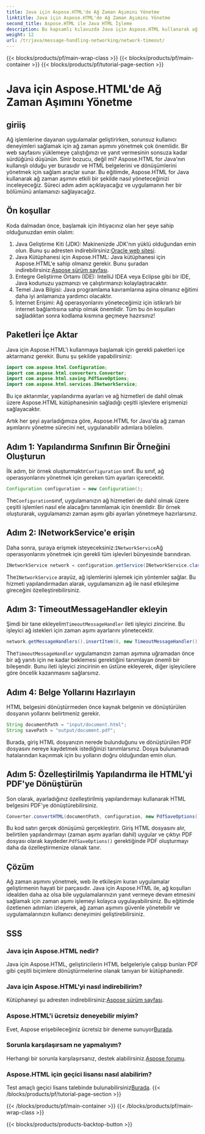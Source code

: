 ```yaml
---
title: Java için Aspose.HTML'de Ağ Zaman Aşımını Yönetme
linktitle: Java için Aspose.HTML'de Ağ Zaman Aşımını Yönetme
second_title: Aspose.HTML ile Java HTML İşleme
description: Bu kapsamlı kılavuzda Java için Aspose.HTML kullanarak ağ zaman aşımlarını nasıl yöneteceğinizi öğrenin. Etkili zaman aşımı işlemeyle sorunsuz kullanıcı deneyimleri sağlayın.
weight: 12
url: /tr/java/message-handling-networking/network-timeout/
---
```


{{< blocks/products/pf/main-wrap-class >}}
{{< blocks/products/pf/main-container >}}
{{< blocks/products/pf/tutorial-page-section >}}

# Java için Aspose.HTML'de Ağ Zaman Aşımını Yönetme

## giriiş
Ağ işlemlerine dayanan uygulamalar geliştirirken, sorunsuz kullanıcı deneyimleri sağlamak için ağ zaman aşımını yönetmek çok önemlidir. Bir web sayfasını yüklemeye çalıştığınızı ve yanıt vermesinin sonsuza kadar sürdüğünü düşünün. Sinir bozucu, değil mi? Aspose.HTML for Java'nın kullanışlı olduğu yer burasıdır ve HTML belgelerini ve dönüşümlerini yönetmek için sağlam araçlar sunar. Bu eğitimde, Aspose.HTML for Java kullanarak ağ zaman aşımını etkili bir şekilde nasıl yöneteceğinizi inceleyeceğiz. Süreci adım adım açıklayacağız ve uygulamanın her bir bölümünü anlamanızı sağlayacağız.
## Ön koşullar
Koda dalmadan önce, başlamak için ihtiyacınız olan her şeye sahip olduğunuzdan emin olalım:
1.  Java Geliştirme Kiti (JDK): Makinenizde JDK'nın yüklü olduğundan emin olun. Bunu şu adresten indirebilirsiniz:[Oracle web sitesi](https://www.oracle.com/java/technologies/javase-jdk11-downloads.html).
2.  Java Kütüphanesi için Aspose.HTML: Java kütüphanesi için Aspose.HTML'e sahip olmanız gerekir. Bunu şuradan indirebilirsiniz:[Aspose sürüm sayfası](https://releases.aspose.com/html/java/).
3. Entegre Geliştirme Ortamı (IDE): IntelliJ IDEA veya Eclipse gibi bir IDE, Java kodunuzu yazmanızı ve çalıştırmanızı kolaylaştıracaktır.
4. Temel Java Bilgisi: Java programlama kavramlarına aşina olmanız eğitimi daha iyi anlamanıza yardımcı olacaktır.
5. İnternet Erişimi: Ağ operasyonlarını yöneteceğimiz için istikrarlı bir internet bağlantısına sahip olmak önemlidir.
Tüm bu ön koşulları sağladıktan sonra kodlama kısmına geçmeye hazırsınız!
## Paketleri İçe Aktar
Java için Aspose.HTML'i kullanmaya başlamak için gerekli paketleri içe aktarmanız gerekir. Bunu şu şekilde yapabilirsiniz:
```java
import com.aspose.html.Configuration;
import com.aspose.html.converters.Converter;
import com.aspose.html.saving.PdfSaveOptions;
import com.aspose.html.services.INetworkService;
```
Bu içe aktarımlar, yapılandırma ayarları ve ağ hizmetleri de dahil olmak üzere Aspose.HTML kütüphanesinin sağladığı çeşitli işlevlere erişmenizi sağlayacaktır.

Artık her şeyi ayarladığımıza göre, Aspose.HTML for Java'da ağ zaman aşımlarını yönetme sürecini net, uygulanabilir adımlara bölelim.
## Adım 1: Yapılandırma Sınıfının Bir Örneğini Oluşturun
 İlk adım, bir örnek oluşturmaktır`Configuration` sınıf. Bu sınıf, ağ operasyonlarını yönetmek için gereken tüm ayarları içerecektir.
```java
Configuration configuration = new Configuration();
```
 The`Configuration`sınıf, uygulamanızın ağ hizmetleri de dahil olmak üzere çeşitli işlemleri nasıl ele alacağını tanımlamak için önemlidir. Bir örnek oluşturarak, uygulamanızı zaman aşımı gibi ayarları yönetmeye hazırlarsınız.
## Adım 2: INetworkService'e erişin
 Daha sonra, şuraya erişmek isteyeceksiniz:`INetworkService`Ağ operasyonlarını yönetmek için gerekli tüm işlevleri bünyesinde barındıran.
```java
INetworkService network = configuration.getService(INetworkService.class);
```
 The`INetworkService` arayüz, ağ işlemlerini işlemek için yöntemler sağlar. Bu hizmeti yapılandırmadan alarak, uygulamanızın ağ ile nasıl etkileşime gireceğini özelleştirebilirsiniz.
## Adım 3: TimeoutMessageHandler ekleyin
 Şimdi bir tane ekleyelim`TimeoutMessageHandler` ileti işleyici zincirine. Bu işleyici ağ istekleri için zaman aşımı ayarlarını yönetecektir.
```java
network.getMessageHandlers().insertItem(0, new TimeoutMessageHandler());
```
 The`TimeoutMessageHandler` uygulamanızın zaman aşımına uğramadan önce bir ağ yanıtı için ne kadar beklemesi gerektiğini tanımlayan önemli bir bileşendir. Bunu ileti işleyici zincirinin en üstüne ekleyerek, diğer işleyicilere göre öncelik kazanmasını sağlarsınız.
## Adım 4: Belge Yollarını Hazırlayın
HTML belgesini dönüştürmeden önce kaynak belgenin ve dönüştürülen dosyanın yollarını belirtmeniz gerekir.
```java
String documentPath = "input/document.html";
String savePath = "output/document.pdf";
```
Burada, giriş HTML dosyanızın nerede bulunduğunu ve dönüştürülen PDF dosyasını nereye kaydetmek istediğinizi tanımlarsınız. Dosya bulunamadı hatalarından kaçınmak için bu yolların doğru olduğundan emin olun.
## Adım 5: Özelleştirilmiş Yapılandırma ile HTML'yi PDF'ye Dönüştürün
Son olarak, ayarladığınız özelleştirilmiş yapılandırmayı kullanarak HTML belgesini PDF'ye dönüştürebilirsiniz.
```java
Converter.convertHTML(documentPath, configuration, new PdfSaveOptions(), savePath);
```
 Bu kod satırı gerçek dönüşümü gerçekleştirir. Giriş HTML dosyasını alır, belirtilen yapılandırmayı (zaman aşımı ayarları dahil) uygular ve çıktıyı PDF dosyası olarak kaydeder.`PdfSaveOptions()` gerektiğinde PDF oluşturmayı daha da özelleştirmenize olanak tanır.
## Çözüm
Ağ zaman aşımını yönetmek, web ile etkileşim kuran uygulamalar geliştirmenin hayati bir parçasıdır. Java için Aspose.HTML ile, ağ koşulları idealden daha az olsa bile uygulamalarınızın yanıt vermeye devam etmesini sağlamak için zaman aşımı işlemeyi kolayca uygulayabilirsiniz. Bu eğitimde özetlenen adımları izleyerek, ağ zaman aşımını güvenle yönetebilir ve uygulamalarınızın kullanıcı deneyimini geliştirebilirsiniz.
## SSS
### Java için Aspose.HTML nedir?
Java için Aspose.HTML, geliştiricilerin HTML belgeleriyle çalışıp bunları PDF gibi çeşitli biçimlere dönüştürmelerine olanak tanıyan bir kütüphanedir.
### Java için Aspose.HTML'yi nasıl indirebilirim?
 Kütüphaneyi şu adresten indirebilirsiniz:[Aspose sürüm sayfası](https://releases.aspose.com/html/java/).
### Aspose.HTML'i ücretsiz deneyebilir miyim?
 Evet, Aspose erişebileceğiniz ücretsiz bir deneme sunuyor[Burada](https://releases.aspose.com/).
### Sorunla karşılaşırsam ne yapmalıyım?
 Herhangi bir sorunla karşılaşırsanız, destek alabilirsiniz.[Aspose forumu](https://forum.aspose.com/c/html/29).
### Aspose.HTML için geçici lisansı nasıl alabilirim?
 Test amaçlı geçici lisans talebinde bulunabilirsiniz[Burada](https://purchase.aspose.com/temporary-license/).
{{< /blocks/products/pf/tutorial-page-section >}}

{{< /blocks/products/pf/main-container >}}
{{< /blocks/products/pf/main-wrap-class >}}

{{< blocks/products/products-backtop-button >}}
